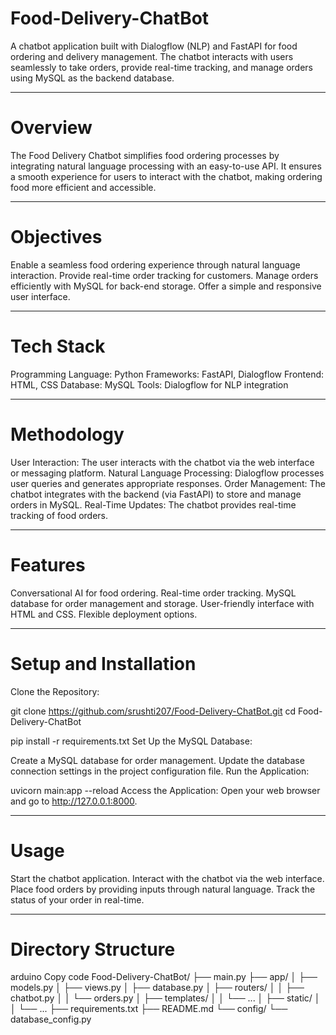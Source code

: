 # Food-Delivery-ChatBot

A chatbot application built with Dialogflow (NLP) and FastAPI for food ordering and delivery management. The chatbot interacts with users seamlessly to take orders, provide real-time tracking, and manage orders using MySQL as the backend database.
__________________________________________________________________________________

# Overview
The Food Delivery Chatbot simplifies food ordering processes by integrating natural language processing with an easy-to-use API. It ensures a smooth experience for users to interact with the chatbot, making ordering food more efficient and accessible.
__________________________________________________________________________________


# Objectives
Enable a seamless food ordering experience through natural language interaction.
Provide real-time order tracking for customers.
Manage orders efficiently with MySQL for back-end storage.
Offer a simple and responsive user interface.
__________________________________________________________________________________


# Tech Stack
Programming Language: Python
Frameworks: FastAPI, Dialogflow
Frontend: HTML, CSS
Database: MySQL
Tools: Dialogflow for NLP integration
__________________________________________________________________________________


# Methodology
User Interaction: The user interacts with the chatbot via the web interface or messaging platform.
Natural Language Processing: Dialogflow processes user queries and generates appropriate responses.
Order Management: The chatbot integrates with the backend (via FastAPI) to store and manage orders in MySQL.
Real-Time Updates: The chatbot provides real-time tracking of food orders.
__________________________________________________________________________________


# Features
Conversational AI for food ordering.
Real-time order tracking.
MySQL database for order management and storage.
User-friendly interface with HTML and CSS.
Flexible deployment options.
__________________________________________________________________________________


# Setup and Installation
Clone the Repository:

git clone https://github.com/srushti207/Food-Delivery-ChatBot.git
cd Food-Delivery-ChatBot

pip install -r requirements.txt
Set Up the MySQL Database:

Create a MySQL database for order management.
Update the database connection settings in the project configuration file.
Run the Application:

uvicorn main:app --reload
Access the Application: Open your web browser and go to http://127.0.0.1:8000.
__________________________________________________________________________________


# Usage
Start the chatbot application.
Interact with the chatbot via the web interface.
Place food orders by providing inputs through natural language.
Track the status of your order in real-time.
__________________________________________________________________________________


# Directory Structure
arduino
Copy code
Food-Delivery-ChatBot/
├── main.py
├── app/
│   ├── models.py
│   ├── views.py
│   ├── database.py
│   ├── routers/
│   │   ├── chatbot.py
│   │   └── orders.py
│   ├── templates/
│   │   └── ...
│   ├── static/
│   │   └── ...
├── requirements.txt
├── README.md
└── config/
    └── database_config.py
